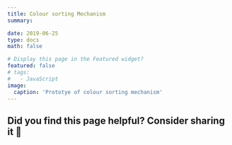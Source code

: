 ```yaml
---
title: Colour sorting Mechanism
summary: 

date: 2019-06-25
type: docs
math: false

# Display this page in the Featured widget?
featured: false
# tags:
#   - JavaScript
image:
  caption: 'Prototye of colour sorting mechanism'
---
```




## Did you find this page helpful? Consider sharing it 🙌
